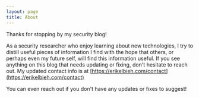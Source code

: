 ```yaml
---
layout: page
title: About
---
```


Thanks for stopping by my security blog!

As a security researcher who enjoy learning about new technologies, I try to distill useful pieces of information I find with the hope that others, or perhaps even my future self, will find this information useful. If you see anything on this blog that needs updating or fixing, don't hesitate to reach out. My updated contact info is at [https://erikelbieh.com/contact](https://erikelbieh.com/contact)

You can even reach out if you don't have any updates or fixes to suggest!


